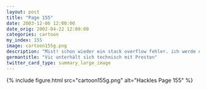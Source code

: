 ```yaml
---
layout: post
title: "Page 155"
date: 2003-12-06 12:00:00
date_orig: 2002-04-22 12:00:00
categories: cartoon
my_index: 155
image: cartoon155g.png
description: "Mist! schon wieder ein stack overflow fehler. ich werde das programm zum laufen bringen und wenn es das letzte ist was ich tun werde wörtlich gesehen, ist diese aussage ziemlich lustig. du sagst dass du den rekursionsfehler behoben hast unter der bedingung, dass es das letzte ist was du tust, also machst du paradoxerweise eine rekursive referenz ich liebe es leute nachdenklich zu machen ich mag roboter nicht Preston"
germantitle: "Vic unterhält sich technisch mit Preston"
twitter_card_type: summary_large_image
---
```


{% include figure.html src="cartoon155g.png" alt="Hackles Page 155"  %}
